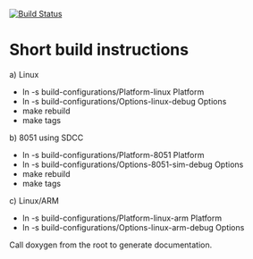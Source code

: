 [![Build Status](https://travis-ci.org/enikulenkov/zboss.svg?branch=master)](https://travis-ci.org/enikulenkov/zboss)

Short build instructions
========================

a) Linux
* ln -s build-configurations/Platform-linux Platform
* ln -s build-configurations/Options-linux-debug Options
* make rebuild
* make tags

b) 8051 using SDCC
* ln -s build-configurations/Platform-8051 Platform
* ln -s build-configurations/Options-8051-sim-debug Options
* make rebuild
* make tags

c) Linux/ARM
* ln -s build-configurations/Platform-linux-arm Platform
* ln -s build-configurations/Options-linux-arm-debug Options

Call doxygen from the root to generate documentation.

